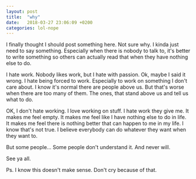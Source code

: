 ```yaml
---
layout: post
title:  "why"
date:   2018-03-27 23:06:09 +0200
categories: lol-nope
---
```

I finally thought I should post something here. Not sure why. I kinda just need to say something. Especially when there is nobody to talk to, it's better to write something so others can actually read that when they have nothing else to do.

I hate work. Nobody likes work, but I hate with passion. Ok, maybe I said it wrong. I hate being forced to work. Especially to work on something I don't care about. I know it's normal there are people above us. But that's worse when there are too many of them. The ones, that stand above us and tell us what to do.

OK, I don't hate working. I love working on stuff. I hate work they give me. It makes me feel empty. It makes me feel like I have nothing else to do in life. It makes me feel there is nothing better that can happen to me in my life. I know that's not true. I believe everybody can do whatever they want when they want to.

But some people... Some people don't understand it. And never will.

See ya all.

Ps. I know this doesn't make sense. Don't cry because of that.

